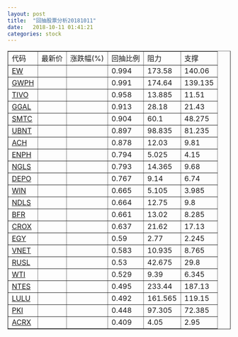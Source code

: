 ```yaml
---
layout: post
title:  "回抽股票分析20181011"
date:   2018-10-11 01:41:21
categories: stock
---
```

<script type="text/javascript">
var stockList = []
stockList.push('gb_ew');
stockList.push('gb_gwph');
stockList.push('gb_tivo');
stockList.push('gb_ggal');
stockList.push('gb_smtc');
stockList.push('gb_ubnt');
stockList.push('gb_ach');
stockList.push('gb_enph');
stockList.push('gb_ngls');
stockList.push('gb_depo');
stockList.push('gb_win');
stockList.push('gb_ndls');
stockList.push('gb_bfr');
stockList.push('gb_crox');
stockList.push('gb_egy');
stockList.push('gb_vnet');
stockList.push('gb_rusl');
stockList.push('gb_wti');
stockList.push('gb_ntes');
stockList.push('gb_lulu');
stockList.push('gb_pki');
stockList.push('gb_acrx');
</script>
<table border="1">
 <tr>
 <td>代码</td>
 <td>最新价</td>
 <td>涨跌幅(%)</td>
 <td>回抽比例</td>
 <td>阻力</td>
 <td>支撑</td>
</tr>
  <tr id="ew">
  <td><a href="http://stock.finance.sina.com.cn/usstock/quotes/EW.html" target="_blank">EW</a></td><td></td><td></td><td>0.994</td><td>173.58</td><td>140.06</td></tr>
  <tr id="gwph">
  <td><a href="http://stock.finance.sina.com.cn/usstock/quotes/GWPH.html" target="_blank">GWPH</a></td><td></td><td></td><td>0.991</td><td>174.64</td><td>139.135</td></tr>
  <tr id="tivo">
  <td><a href="http://stock.finance.sina.com.cn/usstock/quotes/TIVO.html" target="_blank">TIVO</a></td><td></td><td></td><td>0.958</td><td>13.885</td><td>11.51</td></tr>
  <tr id="ggal">
  <td><a href="http://stock.finance.sina.com.cn/usstock/quotes/GGAL.html" target="_blank">GGAL</a></td><td></td><td></td><td>0.913</td><td>28.18</td><td>21.43</td></tr>
  <tr id="smtc">
  <td><a href="http://stock.finance.sina.com.cn/usstock/quotes/SMTC.html" target="_blank">SMTC</a></td><td></td><td></td><td>0.904</td><td>60.1</td><td>48.275</td></tr>
  <tr id="ubnt">
  <td><a href="http://stock.finance.sina.com.cn/usstock/quotes/UBNT.html" target="_blank">UBNT</a></td><td></td><td></td><td>0.897</td><td>98.835</td><td>81.235</td></tr>
  <tr id="ach">
  <td><a href="http://stock.finance.sina.com.cn/usstock/quotes/ACH.html" target="_blank">ACH</a></td><td></td><td></td><td>0.878</td><td>12.03</td><td>9.81</td></tr>
  <tr id="enph">
  <td><a href="http://stock.finance.sina.com.cn/usstock/quotes/ENPH.html" target="_blank">ENPH</a></td><td></td><td></td><td>0.794</td><td>5.025</td><td>4.15</td></tr>
  <tr id="ngls">
  <td><a href="http://stock.finance.sina.com.cn/usstock/quotes/NGLS.html" target="_blank">NGLS</a></td><td></td><td></td><td>0.793</td><td>14.365</td><td>9.68</td></tr>
  <tr id="depo">
  <td><a href="http://stock.finance.sina.com.cn/usstock/quotes/DEPO.html" target="_blank">DEPO</a></td><td></td><td></td><td>0.767</td><td>9.14</td><td>6.74</td></tr>
  <tr id="win">
  <td><a href="http://stock.finance.sina.com.cn/usstock/quotes/WIN.html" target="_blank">WIN</a></td><td></td><td></td><td>0.665</td><td>5.105</td><td>3.985</td></tr>
  <tr id="ndls">
  <td><a href="http://stock.finance.sina.com.cn/usstock/quotes/NDLS.html" target="_blank">NDLS</a></td><td></td><td></td><td>0.664</td><td>12.75</td><td>9.8</td></tr>
  <tr id="bfr">
  <td><a href="http://stock.finance.sina.com.cn/usstock/quotes/BFR.html" target="_blank">BFR</a></td><td></td><td></td><td>0.661</td><td>13.02</td><td>8.285</td></tr>
  <tr id="crox">
  <td><a href="http://stock.finance.sina.com.cn/usstock/quotes/CROX.html" target="_blank">CROX</a></td><td></td><td></td><td>0.637</td><td>21.62</td><td>17.13</td></tr>
  <tr id="egy">
  <td><a href="http://stock.finance.sina.com.cn/usstock/quotes/EGY.html" target="_blank">EGY</a></td><td></td><td></td><td>0.59</td><td>2.77</td><td>2.245</td></tr>
  <tr id="vnet">
  <td><a href="http://stock.finance.sina.com.cn/usstock/quotes/VNET.html" target="_blank">VNET</a></td><td></td><td></td><td>0.583</td><td>10.935</td><td>8.765</td></tr>
  <tr id="rusl">
  <td><a href="http://stock.finance.sina.com.cn/usstock/quotes/RUSL.html" target="_blank">RUSL</a></td><td></td><td></td><td>0.53</td><td>42.675</td><td>29.8</td></tr>
  <tr id="wti">
  <td><a href="http://stock.finance.sina.com.cn/usstock/quotes/WTI.html" target="_blank">WTI</a></td><td></td><td></td><td>0.529</td><td>9.39</td><td>6.345</td></tr>
  <tr id="ntes">
  <td><a href="http://stock.finance.sina.com.cn/usstock/quotes/NTES.html" target="_blank">NTES</a></td><td></td><td></td><td>0.495</td><td>233.44</td><td>187.13</td></tr>
  <tr id="lulu">
  <td><a href="http://stock.finance.sina.com.cn/usstock/quotes/LULU.html" target="_blank">LULU</a></td><td></td><td></td><td>0.492</td><td>161.565</td><td>119.15</td></tr>
  <tr id="pki">
  <td><a href="http://stock.finance.sina.com.cn/usstock/quotes/PKI.html" target="_blank">PKI</a></td><td></td><td></td><td>0.448</td><td>97.305</td><td>72.385</td></tr>
  <tr id="acrx">
  <td><a href="http://stock.finance.sina.com.cn/usstock/quotes/ACRX.html" target="_blank">ACRX</a></td><td></td><td></td><td>0.409</td><td>4.05</td><td>2.95</td></tr>
</table>
